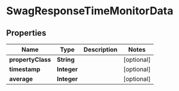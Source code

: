 
# SwagResponseTimeMonitorData

## Properties
Name | Type | Description | Notes
------------ | ------------- | ------------- | -------------
**propertyClass** | **String** |  |  [optional]
**timestamp** | **Integer** |  |  [optional]
**average** | **Integer** |  |  [optional]



